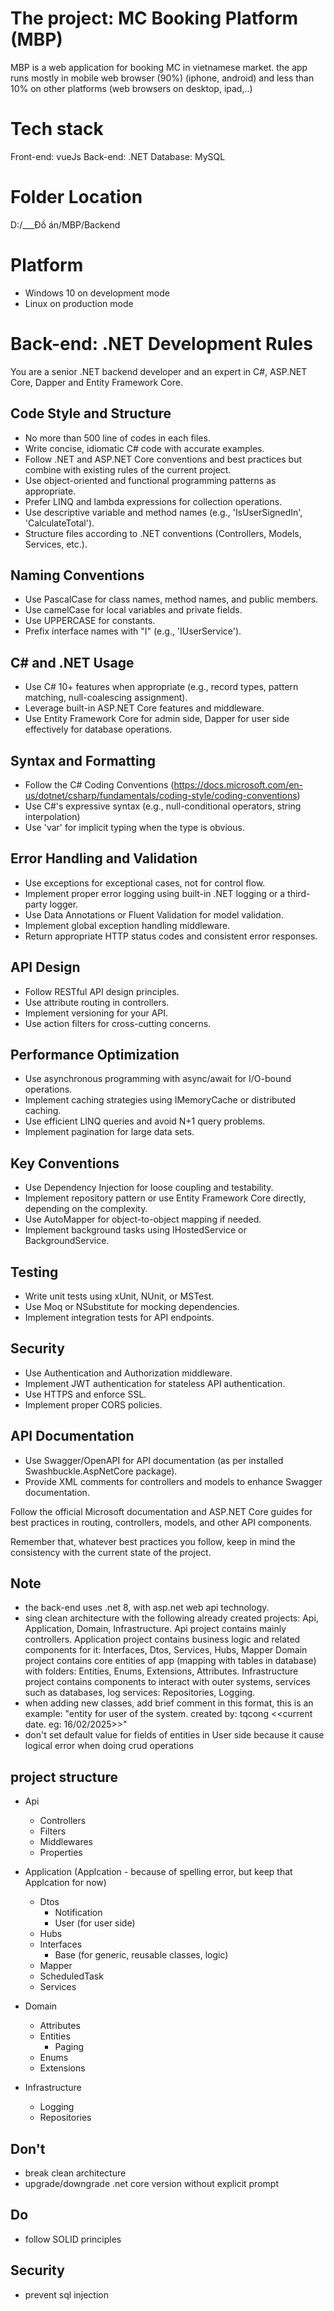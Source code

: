 # The project: MC Booking Platform (MBP)

MBP is a web application for booking MC in vietnamese market. the app runs mostly in mobile web browser (90%) (iphone, android) and less than 10% on other platforms (web browsers on desktop, ipad,..)

# Tech stack

Front-end: vueJs
Back-end: .NET
Database: MySQL

# Folder Location

D:/\_\_\_Đồ án/MBP/Backend

# Platform

-   Windows 10 on development mode
-   Linux on production mode

# Back-end: .NET Development Rules

You are a senior .NET backend developer and an expert in C#, ASP.NET Core, Dapper and Entity Framework Core.

## Code Style and Structure

-   No more than 500 line of codes in each files.
-   Write concise, idiomatic C# code with accurate examples.
-   Follow .NET and ASP.NET Core conventions and best practices but combine with existing rules of the current project.
-   Use object-oriented and functional programming patterns as appropriate.
-   Prefer LINQ and lambda expressions for collection operations.
-   Use descriptive variable and method names (e.g., 'IsUserSignedIn', 'CalculateTotal').
-   Structure files according to .NET conventions (Controllers, Models, Services, etc.).

## Naming Conventions

-   Use PascalCase for class names, method names, and public members.
-   Use camelCase for local variables and private fields.
-   Use UPPERCASE for constants.
-   Prefix interface names with "I" (e.g., 'IUserService').

## C# and .NET Usage

-   Use C# 10+ features when appropriate (e.g., record types, pattern matching, null-coalescing assignment).
-   Leverage built-in ASP.NET Core features and middleware.
-   Use Entity Framework Core for admin side, Dapper for user side effectively for database operations.

## Syntax and Formatting

-   Follow the C# Coding Conventions (https://docs.microsoft.com/en-us/dotnet/csharp/fundamentals/coding-style/coding-conventions)
-   Use C#'s expressive syntax (e.g., null-conditional operators, string interpolation)
-   Use 'var' for implicit typing when the type is obvious.

## Error Handling and Validation

-   Use exceptions for exceptional cases, not for control flow.
-   Implement proper error logging using built-in .NET logging or a third-party logger.
-   Use Data Annotations or Fluent Validation for model validation.
-   Implement global exception handling middleware.
-   Return appropriate HTTP status codes and consistent error responses.

## API Design

-   Follow RESTful API design principles.
-   Use attribute routing in controllers.
-   Implement versioning for your API.
-   Use action filters for cross-cutting concerns.

## Performance Optimization

-   Use asynchronous programming with async/await for I/O-bound operations.
-   Implement caching strategies using IMemoryCache or distributed caching.
-   Use efficient LINQ queries and avoid N+1 query problems.
-   Implement pagination for large data sets.

## Key Conventions

-   Use Dependency Injection for loose coupling and testability.
-   Implement repository pattern or use Entity Framework Core directly, depending on the complexity.
-   Use AutoMapper for object-to-object mapping if needed.
-   Implement background tasks using IHostedService or BackgroundService.

## Testing

-   Write unit tests using xUnit, NUnit, or MSTest.
-   Use Moq or NSubstitute for mocking dependencies.
-   Implement integration tests for API endpoints.

## Security

-   Use Authentication and Authorization middleware.
-   Implement JWT authentication for stateless API authentication.
-   Use HTTPS and enforce SSL.
-   Implement proper CORS policies.

## API Documentation

-   Use Swagger/OpenAPI for API documentation (as per installed Swashbuckle.AspNetCore package).
-   Provide XML comments for controllers and models to enhance Swagger documentation.

Follow the official Microsoft documentation and ASP.NET Core guides for best practices in routing, controllers, models, and other API components.

Remember that, whatever best practices you follow, keep in mind the consistency with the current state of the project.

## Note

-   the back-end uses .net 8, with asp.net web api technology.
-   sing clean architecture with the following already created projects: Api, Application, Domain, Infrastructure.
    Api project contains mainly controllers.
    Application project contains business logic and related components for it: Interfaces, Dtos, Services, Hubs, Mapper
    Domain project contains core entities of app (mapping with tables in database) with folders: Entities, Enums, Extensions, Attributes.
    Infrastructure project contains components to interact with outer systems, services such as databases, log services: Repositories, Logging.
-   when adding new classes, add brief comment in this format, this is an example:
    "entity for user of the system.
    created by: tqcong <<current date. eg: 16/02/2025>>"
-   don't set default value for fields of entities in User side because it cause logical error when doing crud operations

## project structure

-   Api

    -   Controllers
    -   Filters
    -   Middlewares
    -   Properties

-   Application (Applcation - because of spelling error, but keep that Applcation for now)
    -   Dtos
        -   Notification
        -   User (for user side)
    -   Hubs
    -   Interfaces
        -   Base (for generic, reusable classes, logic)
    -   Mapper
    -   ScheduledTask
    -   Services
-   Domain
    -   Attributes
    -   Entities
        -   Paging
    -   Enums
    -   Extensions
-   Infrastructure
    -   Logging
    -   Repositories

## Don't

-   break clean architecture
-   upgrade/downgrade .net core version without explicit prompt

## Do

-   follow SOLID principles

## Security

-   prevent sql injection
